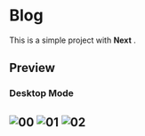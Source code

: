 # Blog

This is a simple project with **Next** .

## Preview
### Desktop Mode
![00](https://user-images.githubusercontent.com/100797809/228086804-6936db2a-45af-4cf0-be08-3e08fdb9559c.png)
![01](https://user-images.githubusercontent.com/100797809/228086802-60bad4b0-f2ff-4702-a5f3-0e4befa26f0e.png)
![02](https://user-images.githubusercontent.com/100797809/228086799-c29cc51f-7624-44a1-beda-ffaa925d2dd3.png)
---
